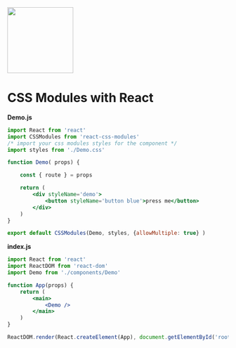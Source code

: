 <img src="https://raw.githubusercontent.com/css-modules/logos/master/css-modules-logo.png" width="150" height="150" />

# CSS Modules with React

**Demo.js**

```jsx
import React from 'react'
import CSSModules from 'react-css-modules'
/* import your css modules styles for the component */
import styles from './Demo.css' 

function Demo( props) {

    const { route } = props

    return (
    	<div styleName='demo'>
    		<button styleName='button blue'>press me</button>
       	</div>
    )
}

export default CSSModules(Demo, styles, {allowMultiple: true} )
```

**index.js**

```jsx
import React from 'react'
import ReactDOM from 'react-dom'
import Demo from './components/Demo'

function App(props) {
    return (
        <main>
            <Demo />
        </main>        
    )
}

ReactDOM.render(React.createElement(App), document.getElementById('root'))
```
